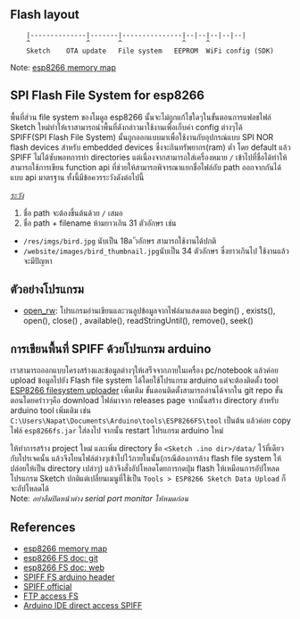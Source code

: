 
Flash layout
-----------------
```
    |--------------|-------|---------------|--|--|--|--|--|
    ^              ^       ^               ^     ^
    Sketch    OTA update   File system   EEPROM  WiFi config (SDK)
```    
Note: [esp8266 memory map](https://github.com/esp8266/esp8266-wiki/wiki/Memory-Map)  


SPI Flash File System for esp8266 
-----------------
พื้นที่ส่วน file system ของโมดูล esp8266 นั้นจะไม่ถูกแก้ไขใดๆในขั้นตอนการแฟลชไฟล์ Sketch ใหม่ทำให้เราสามารถนำพื้นที่ดังกล่าวมาใช้งานเพื่อเก็บค่า config ต่างๆได้   
SPIFF(SPI Flash File System) นั้นถูกออกแบบมาเพื่อใช้งานกับอุปกรณ์แบบ SPI NOR flash devices สำหรับ embedded devices ซึ่งจะกินทรัพยากร(ram) ต่ำ
โดย default แล้ว SPIFF ไม่ได้ซับพอทการทำ directories แต่เนื่องจากสามารถใส่เครื่องหมาย `/` เข้าไปที่ชื่อได้ทำให้สามารถใช้การเขียน function api ที่ช่วยให้สามารถพิจารณาแยกชื่อไฟล์กับ path ออกจากกันได้แบบ api มาตรฐาน ทั้งนี้มีข้อควรระวังดังต่อไปนี้ 

*[ระวัง](https://github.com/esp8266/Arduino/blob/master/doc/filesystem.rst#file-system-limitations)*  
1. ชื่อ path จะต้องขึ้นต้นด้วย `/` เสมอ  
2. ชื่อ path + filename ห้ามยาวเกิน 31 ตัวอักษร เช่น 
- `/res/imgs/bird.jpg` นับเป็น 18ต ัวอักษร สามารถใช้งานได้ปกติ
- `/website/images/bird_thumbnail.jpg`นับเป็น 34 ตัวอักษร ซึ่งยาวเกินไป ใช้งานแล้วจะมีปัญหา  

ตัวอย่างโปรแกรม  
-----------------
- [open_rw](opem_rw): โปรแกรมอ่านเขียนและวนลูปข้อมูลจากไฟล์มาแสดงผล begin() , exists(), open(), close() , available(), readStringUntil(), remove(), seek()     

การเขียนพื้นที่ SPIFF ด้วยโปรแกรม arduino
------------------
เราสามารถออกแบบโครงสร้างและข้อมูลต่างๆให้เสร็จจากภายในเครื่อง pc/notebook แล้วค่อย upload ข้อมูลไปยัง Flash file system ได้โดยใช้โปรแกรม arduino แต่จะต้องติดตั้ง tool [ESP8266 filesystem uploader](https://github.com/esp8266/arduino-esp8266fs-plugin) เพิ่มเติม ขั้นตอนติดตั้งสามารถอ่านได้จากใน git repo ขั้นตอนโดยคร่าวๆคือ download ไฟล์มาจาก releases page จากนั้นสร้าง directory สำหรับ arduino tool เพิ่มเติม เช่น `C:\Users\Napat\Documents\Arduino\tools\ESP8266FS\tool` เป็นต้น แล้วค่อย copy ไฟล์ `esp8266fs.jar` ใส่ลงไป จากนั้น restart โปรแกรม arduino ใหม่  
  
ให้ทำการสร้าง project ใหม่ และเพิ่ม directory ชื่อ `<Sketch .ino dir>/data/` ไว้ที่เดียวกับโปรเจคนั้น แล้วจึงโยนไฟล์ต่างๆเข้าไปไว้ภายในนั้น(กรณีต้องการล้าง flash file system ให้ปล่อยให้เป็น directory เปล่าๆ) แล้วจึงสั่งอัปโหลดโดยการกดปุ่ม flash ให้เหมือนการอัปโหลดโปรแกรม Sketch ปกติแต่เปลี่ยนเมนูที่ใช้เป็น `Tools > ESP8266 Sketch Data Upload` ก็จะอัปโหลดได้  
Note: *อย่าลืมปิดหน้าต่าง serial port monitor ให้หมดก่อน*  

References
-----------
- [esp8266 memory map](https://github.com/esp8266/esp8266-wiki/wiki/Memory-Map)
- [esp8266 FS doc: git]( https://github.com/esp8266/Arduino/blob/master/doc/filesystem.rst)
- [esp8266 FS doc: web](http://esp8266.github.io/Arduino/versions/2.0.0/doc/filesystem.html)
- [SPIFF FS arduino header](https://github.com/esp8266/Arduino/blob/master/cores/esp8266/FS.h#L125)
- [SPIFF official](https://github.com/pellepl/spiffs)
- [FTP access FS](https://diyprojects.io/esp8266-ftp-server-spiffs-file-exchange-rapid-development-web-server/#.WoE3dqiWaUk)
- [Arduino IDE direct access SPIFF](http://www.instructables.com/id/Using-ESP8266-SPIFFS/)  

